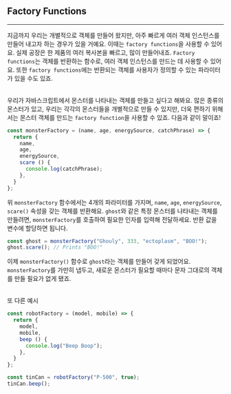 ## Factory Functions
---
지금까지 우리는 개별적으로 객체를 만들어 왔지만, 아주 빠르게 여러 객체 인스턴스를 만들어 내고자 하는 경우가 있을 거예요. 이때는 `factory functions`을 사용할 수 있어요. 실제 공장은 한 제품의 여러 복사본을 빠르고, 많이 만들어내죠. `Factory functions`는 객체를 반환하는 함수로, 여러 객체 인스턴스를 만드는 데 사용할 수 있어요. 또한 `factory functions`에는 반환되는 객체를 사용자가 정의할 수 있는 파라미터가 있을 수도 있죠.
<br>
<br>

우리가 자바스크립트에서 몬스터를 나타내는 객체를 만들고 싶다고 해봐요. 많은 종류의 몬스터가 있고, 우리는 각각의 몬스터들을 개별적으로 만들 수 있지만, 더욱 편하기 위해서는 몬스터 객체를 만드는 `factory function`을 사용할 수 있죠. 다음과 같이 말이죠!

```javascript
const monsterFactory = (name, age, energySource, catchPhrase) => {
  return {
    name,
    age,
    energySource,
    scare () {
      console.log(catchPhrase);
    },
  }
};
```

위 `monsterFactory` 함수에서는 4개의 파라미터를 가지며, `name`, `age`, `energySource`, `scare()` 속성을 갖는 객체를 반환해요. `ghost`와 같은 특정 몬스터를 나타내는 객체를 만들려면, `monsterFactory`를 호출하여 필요한 인자를 입력해 전달하세요. 반환 값을 변수에 할당하면 됩니다.

```javascript
const ghost = monsterFactory("Ghouly", 333, "ectoplasm", "BOO!");
ghost.scare(); // Prints "BOO!"
```

이제 `monsterFactory()` 함수로 `ghost`라는 객체를 만들어 갖게 되었어요. `monsterFactory`를 가만히 냅두고, 새로운 몬스터가 필요할 때마다 문자 그대로의 객체를 만들 필요가 없게 됐죠.
<br>
<br>

또 다른 예시

```javascript
const robotFactory = (model, mobile) => {
  return {
    model,
    mobile,
    beep () {
      console.log("Beep Boop");
    },
  }
};

const tinCan = robotFactory("P-500", true);
tinCan.beep();
```